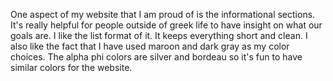 One aspect of my website that I am proud of is the informational sections. It's really helpful for people outside of greek life to have insight on what our goals are. I like the list format of it. It keeps everything short and clean. I also like the fact that I have used maroon and dark gray as my color choices. The alpha phi colors are silver and bordeau so it's fun to have similar colors for the website.
